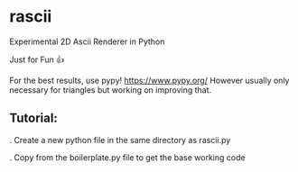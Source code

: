 # rascii
Experimental 2D Ascii Renderer in Python

Just for Fun 👍

For the best results, use pypy! https://www.pypy.org/ However usually only necessary for triangles but working on improving that.


Tutorial:
-----------
. Create a new python file in the same directory as rascii.py

. Copy from the boilerplate.py file to get the base working code
